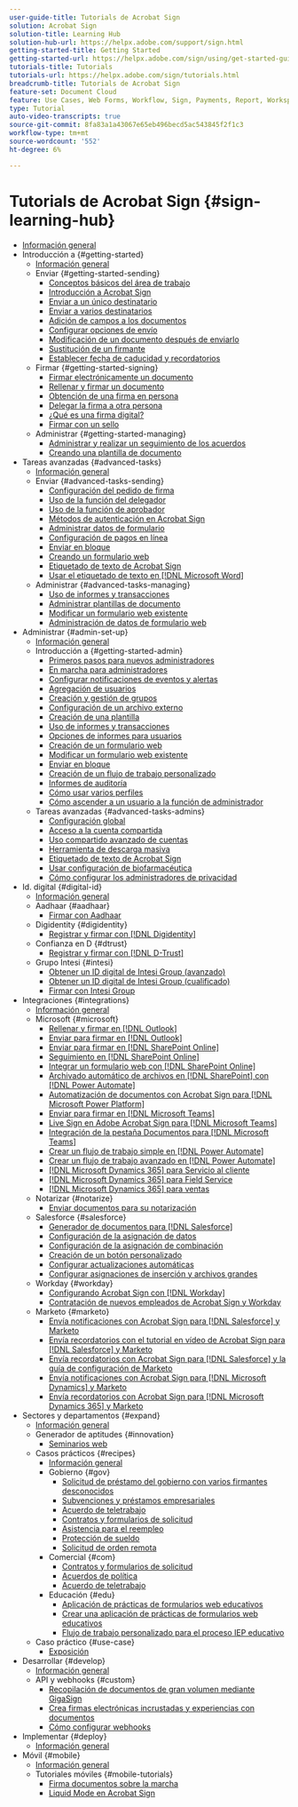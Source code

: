 ```yaml
---
user-guide-title: Tutorials de Acrobat Sign
solution: Acrobat Sign
solution-title: Learning Hub
solution-hub-url: https://helpx.adobe.com/support/sign.html
getting-started-title: Getting Started
getting-started-url: https://helpx.adobe.com/sign/using/get-started-guide.html
tutorials-title: Tutorials
tutorials-url: https://helpx.adobe.com/sign/tutorials.html
breadcrumb-title: Tutorials de Acrobat Sign
feature-set: Document Cloud
feature: Use Cases, Web Forms, Workflow, Sign, Payments, Report, Workspace, Deadline, Administration, Digital ID, Form, Integrations, Mobile, Skill Builder
type: Tutorial
auto-video-transcripts: true
source-git-commit: 8fa83a1a43067e65eb496becd5ac543845f2f1c3
workflow-type: tm+mt
source-wordcount: '552'
ht-degree: 6%

---
```



# Tutorials de Acrobat Sign {#sign-learning-hub}

+ [Información general](overview.md)
+ Introducción a {#getting-started}
   + [Información general](sign-beginner-tutorials/beginner-users-overview.md)
   + Enviar {#getting-started-sending}
      + [Conceptos básicos del área de trabajo](sign-beginner-tutorials/quick-tour.md)
      + [Introducción a Acrobat Sign](sign-beginner-tutorials/new-sender.md)
      + [Enviar a un único destinatario](sign-beginner-tutorials/send-to-single-recipient.md)
      + [Enviar a varios destinatarios](sign-beginner-tutorials/send-to-multiple-recipients.md)
      + [Adición de campos a los documentos](sign-beginner-tutorials/adding-fields.md)
      + [Configurar opciones de envío](sign-beginner-tutorials/sending-options.md)
      + [Modificación de un documento después de enviarlo](sign-beginner-tutorials/modify-in-flight.md)
      + [Sustitución de un firmante](sign-beginner-tutorials/replace-signer.md)
      + [Establecer fecha de caducidad y recordatorios](sign-beginner-tutorials/set-deadlines-reminders.md)
   + Firmar {#getting-started-signing}
      + [Firmar electrónicamente un documento](sign-beginner-tutorials/electronically-sign-a-document.md)
      + [Rellenar y firmar un documento](sign-beginner-tutorials/fill-and-sign.md)
      + [Obtención de una firma en persona](sign-beginner-tutorials/sign-in-person.md)
      + [Delegar la firma a otra persona](sign-beginner-tutorials/delegate-signing.md)
      + [¿Qué es una firma digital?](sign-beginner-tutorials/sign-with-a-digital-signature.md)
      + [Firmar con un sello](sign-beginner-tutorials/sign-with-a-stamp.md)
   + Administrar {#getting-started-managing}
      + [Administrar y realizar un seguimiento de los acuerdos](sign-beginner-tutorials/manage-and-track.md)
      + [Creando una plantilla de documento](https://experienceleague.adobe.com/docs/document-cloud-learn/sign-learning-hub/admin-set-up/getting-started-admin/create-a-template.html)
+ Tareas avanzadas {#advanced-tasks}
   + [Información general](sign-advanced-users/advanced-users-overview.md)
   + Enviar {#advanced-tasks-sending}
      + [Configuración del pedido de firma](sign-advanced-users/setting-up-routing.md)
      + [Uso de la función del delegador](sign-advanced-users/delegate-signature.md)
      + [Uso de la función de aprobador](sign-advanced-users/add-an-approver.md)
      + [Métodos de autenticación en Acrobat Sign](sign-advanced-users/authentication-methods.md)
      + [Administrar datos de formulario](sign-advanced-users/manage-form-data.md)
      + [Configuración de pagos en línea](sign-advanced-users/set-up-online-payments.md)
      + [Enviar en bloque](https://experienceleague.adobe.com/docs/document-cloud-learn/sign-learning-hub/admin-set-up/getting-started-admin/megasign.html)
      + [Creando un formulario web](https://experienceleague.adobe.com/docs/document-cloud-learn/sign-learning-hub/admin-set-up/getting-started-admin/webform.html)
      + [Etiquetado de texto de Acrobat Sign](https://experienceleague.adobe.com/docs/document-cloud-learn/sign-learning-hub/admin-set-up/advanced-tasks-admins/adobe-sign-text-tagging.html)
      + [Usar el etiquetado de texto en  [!DNL Microsoft Word]](sign-advanced-users/text-tagging-word.md)
   + Administrar {#advanced-tasks-managing}
      + [Uso de informes y transacciones](sign-advanced-users/creating-a-report.md)
      + [Administrar plantillas de documento](sign-advanced-users/edit-a-template.md)
      + [Modificar un formulario web existente](sign-advanced-users/modify-webform.md)
      + [Administración de datos de formulario web](sign-advanced-users/manage-webform-data.md)
+ Administrar {#admin-set-up}
   + [Información general](admin/intro-admin-overview.md)
   + Introducción a {#getting-started-admin}
      + [Primeros pasos para nuevos administradores](admin/get-started-admin.md)
      + [En marcha para administradores](admin/up-and-running-admin.md)
      + [Configurar notificaciones de eventos y alertas](admin/set-up-shared-events-and-alert.md)
      + [Agregación de usuarios](admin/add-users-to-your-account.md)
      + [Creación y gestión de grupos](admin/create-and-manage-groups.md)
      + [Configuración de un archivo externo](admin/set-up-your-external-archive.md)
      + [Creación de una plantilla](sign-advanced-users/create-a-template.md)
      + [Uso de informes y transacciones](https://experienceleague.adobe.com/en/docs/document-cloud-learn/sign-learning-hub/advanced-tasks/advanced-tasks-managing/creating-a-report)
      + [Opciones de informes para usuarios](admin/report-options.md)
      + [Creación de un formulario web](sign-advanced-users/webform.md)
      + [Modificar un formulario web existente](https://experienceleague.adobe.com/docs/document-cloud-learn/sign-learning-hub/advanced-tasks/advanced-tasks-managing/modify-webform.html)
      + [Enviar en bloque](sign-advanced-users/megasign.md)
      + [Creación de un flujo de trabajo personalizado](admin/building-a-custom-workflow.md)
      + [Informes de auditoría](admin/audit-reports.md)
      + [Cómo usar varios perfiles](admin/multiple-profiles.md)
      + [Cómo ascender a un usuario a la función de administrador](admin/promote-admin.md)
   + Tareas avanzadas {#advanced-tasks-admins}
      + [Configuración global](admin/learn-about-global-settings.md)
      + [Acceso a la cuenta compartida](admin/share-account-access.md)
      + [Uso compartido avanzado de cuentas](admin/advanced-account-sharing.md)
      + [Herramienta de descarga masiva](admin/bulk-download-tool.md)
      + [Etiquetado de texto de Acrobat Sign](sign-advanced-users/adobe-sign-text-tagging.md)
      + [Usar configuración de biofarmacéutica](admin/use-bio-pharma-settings.md)
      + [Cómo configurar los administradores de privacidad](admin/privacy.md)
+ Id. digital {#digital-id}
   + [Información general](digitalid/digitalid-overview.md)
   + Aadhaar {#aadhaar}
      + [Firmar con Aadhaar](digitalid/aadhaar-sign.md)
   + Digidentity {#digidentity}
      + [Registrar y firmar con  [!DNL Digidentity]](digitalid/digidentity-sign.md)
   + Confianza en D {#dtrust}
      + [Registrar y firmar con [!DNL D-Trust]](digitalid/d-trust.md)
   + Grupo Intesi {#intesi}
      + [Obtener un ID digital de Intesi Group (avanzado)](digitalid/intesi-advanced.md)
      + [Obtener un ID digital de Intesi Group (cualificado)](digitalid/intesi-qualified.md)
      + [Firmar con Intesi Group](digitalid/intesi-sign.md)
+ Integraciones {#integrations}
   + [Información general](integrations/integrations-overview.md)
   + Microsoft {#microsoft}
      + [Rellenar y firmar en  [!DNL Outlook]](integrations/fill-and-sign-doc-microsoft-outlook.md)
      + [Enviar para firmar en  [!DNL Outlook]](integrations/send-for-signature-with-outlook.md)
      + [Enviar para firmar en  [!DNL SharePoint Online]](integrations/send-for-signature-with-sharepoint-online.md)
      + [Seguimiento en  [!DNL SharePoint Online]](integrations/track-an-agreement-with-sharepoint-online.md)
      + [Integrar un formulario web con  [!DNL SharePoint Online]](integrations/integrate-web-form-sharepoint-online.md)
      + [Archivado automático de archivos en  [!DNL SharePoint] con [!DNL Power Automate]](integrations/auto-archive-sharepoint-power-automate.md)
      + [Automatización de documentos con Acrobat Sign para  [!DNL Microsoft Power Platform]](integrations/documentautomation.md)
      + [Enviar para firmar en  [!DNL Microsoft Teams]](integrations/adobe-sign-teams-mortgage.md)
      + [Live Sign en Adobe Acrobat Sign para  [!DNL Microsoft Teams]](integrations/live-sign-microsoft-teams.md)
      + [Integración de la pestaña Documentos para  [!DNL Microsoft Teams]](integrations/acrobat-sign-teams-documents-tab.md)
      + [Crear un flujo de trabajo simple en  [!DNL Power Automate]](integrations/simple-workflow-power-automate.md)
      + [Crear un flujo de trabajo avanzado en  [!DNL Power Automate]](integrations/advanced-workflow-power-automate.md)
      + [[!DNL Microsoft Dynamics 365] para Servicio al cliente](integrations/dynamics-customer-service.md)
      + [[!DNL Microsoft Dynamics 365] para Field Service](integrations/dynamics-field-service.md)
      + [[!DNL Microsoft Dynamics 365] para ventas](integrations/dynamics-sales.md)
   + Notarizar {#notarize}
      + [Enviar documentos para su notarización](integrations/send-document-notarize.md)
   + Salesforce {#salesforce}
      + [Generador de documentos para  [!DNL Salesforce]](integrations/create-an-agreement-template.md)
      + [Configuración de la asignación de datos](integrations/set-up-data-mapping.md)
      + [Configuración de la asignación de combinación](integrations/set-up-merging-map.md)
      + [Creación de un botón personalizado](integrations/create-a-custom-button.md)
      + [Configurar actualizaciones automáticas](integrations/salesforce-automatic-updates.md)
      + [Configurar asignaciones de inserción y archivos grandes](integrations/salesforce-large-files.md)
   + Workday {#workday}
      + [Configurando Acrobat Sign con  [!DNL Workday]](integrations/workday.md)
      + [Contratación de nuevos empleados de Acrobat Sign y Workday](integrations/acrobat-sign-workday-onboarding.md)
   + Marketo {#marketo}
      + [Envía notificaciones con Acrobat Sign para  [!DNL Salesforce]  y Marketo](integrations/marketo-salesforce-sms.md)
      + [Envía recordatorios con el tutorial en vídeo de Acrobat Sign para  [!DNL Salesforce]  y Marketo](integrations/marketo-salesforce-reminder-video.md)
      + [Envía recordatorios con Acrobat Sign para  [!DNL Salesforce]  y la guía de configuración de Marketo](integrations/marketo-salesforce-reminder.md)
      + [Envía notificaciones con Acrobat Sign para  [!DNL Microsoft Dynamics]  y Marketo](integrations/marketo-dynamics-sms.md)
      + [Envía recordatorios con Acrobat Sign para  [!DNL Microsoft Dynamics 365]  y Marketo](integrations/marketo-dynamics-reminder.md)
+ Sectores y departamentos {#expand}
   + [Información general](sign-usecase/expand-inspire-overview.md)
   + Generador de aptitudes {#innovation}
      + [Seminarios web](sign-usecase/innovation-series.md)
   + Casos prácticos {#recipes}
      + [Información general](sign-usecase/recipes.md)
      + Gobierno {#gov}
         + [Solicitud de préstamo del gobierno con varios firmantes desconocidos](sign-usecase/webform-multiple-signers.md)
         + [Subvenciones y préstamos empresariales](sign-usecase/usecasegovgrants.md)
         + [Acuerdo de teletrabajo](sign-usecase/usecasegovtelework.md)
         + [Contratos y formularios de solicitud](sign-usecase/usecasegovcontracts.md)
         + [Asistencia para el reempleo](sign-usecase/usecasegovreemployment.md)
         + [Protección de sueldo](sign-usecase/usecasegovpaycheck.md)
         + [Solicitud de orden remota](sign-usecase/usecasegovremote.md)
      + Comercial {#com}
         + [Contratos y formularios de solicitud](sign-usecase/usecasecomcontracts.md)
         + [Acuerdos de política](sign-usecase/usecasecompolicy.md)
         + [Acuerdo de teletrabajo](sign-usecase/usecasecomtelework.md)
      + Educación {#edu}
         + [Aplicación de prácticas de formularios web educativos](sign-usecase/usecase-edu-intern.md)
         + [Crear una aplicación de prácticas de formularios web educativos](sign-usecase/usecase-edu-intern-create.md)
         + [Flujo de trabajo personalizado para el proceso IEP educativo](sign-usecase/usecase-edu-iep.md)
   + Caso práctico {#use-case}
      + [Exposición](sign-usecase/use-case-showcase.md)
+ Desarrollar {#develop}
   + [Información general](develop/develop-overview.md)
   + API y webhooks {#custom}
      + [Recopilación de documentos de gran volumen mediante GigaSign](develop/gigasign.md)
      + [Crea firmas electrónicas incrustadas y experiencias con documentos](develop/embeddedesignature.md)
      + [Cómo configurar webhooks](develop/webhooks.md)
+ Implementar {#deploy}
   + [Información general](deploy-overview.md)
+ Móvil {#mobile}
   + [Información general](mobile/mobile-overview.md)
   + Tutoriales móviles {#mobile-tutorials}
      + [Firma documentos sobre la marcha](mobile/sign-mobile.md)
      + [Liquid Mode en Acrobat Sign](mobile/liquidmode.md)
